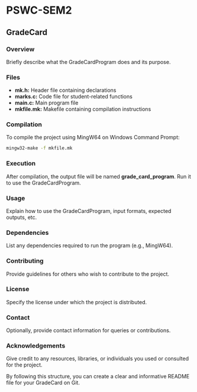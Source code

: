 # PSWC-SEM2
## GradeCard

### Overview
Briefly describe what the GradeCardProgram does and its purpose.

### Files
- **mk.h:** Header file containing declarations
- **marks.c:** Code file for student-related functions
- **main.c:** Main program file
- **mkfile.mk:** Makefile containing compilation instructions

### Compilation
To compile the project using MingW64 on Windows Command Prompt:
```bash
mingw32-make -f mkfile.mk
```

### Execution
After compilation, the output file will be named **grade_card_program**. Run it to use the GradeCardProgram.

### Usage
Explain how to use the GradeCardProgram, input formats, expected outputs, etc.

### Dependencies
List any dependencies required to run the program (e.g., MingW64).

### Contributing
Provide guidelines for others who wish to contribute to the project.

### License
Specify the license under which the project is distributed.

### Contact
Optionally, provide contact information for queries or contributions.

### Acknowledgements
Give credit to any resources, libraries, or individuals you used or consulted for the project.

By following this structure, you can create a clear and informative README file for your GradeCard on Git.
